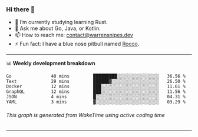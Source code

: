 ### Hi there 👋

- 🌱 I’m currently studying learning Rust.
- 💬 Ask me about Go, Java, or Kotlin.
- 📫 How to reach me: contact@warrensnipes.dev
- ⚡ Fun fact: I have a blue nose pitbull named [Rocco](https://i.imgur.com/iLsSCKu.jpg).

-------

📊 **Weekly development breakdown**
<!--START_SECTION:waka-->

```text
Go               40 mins         █████████░░░░░░░░░░░░░░░░   36.56 %
Text             29 mins         ██████▓░░░░░░░░░░░░░░░░░░   26.50 %
Docker           12 mins         ███░░░░░░░░░░░░░░░░░░░░░░   11.61 %
GraphQL          12 mins         ███░░░░░░░░░░░░░░░░░░░░░░   11.56 %
JSON             4 mins          █░░░░░░░░░░░░░░░░░░░░░░░░   04.31 %
YAML             3 mins          ▓░░░░░░░░░░░░░░░░░░░░░░░░   03.29 %
```

<!--END_SECTION:waka-->
###### *This graph is generated from WakeTime using active coding time*
-------
